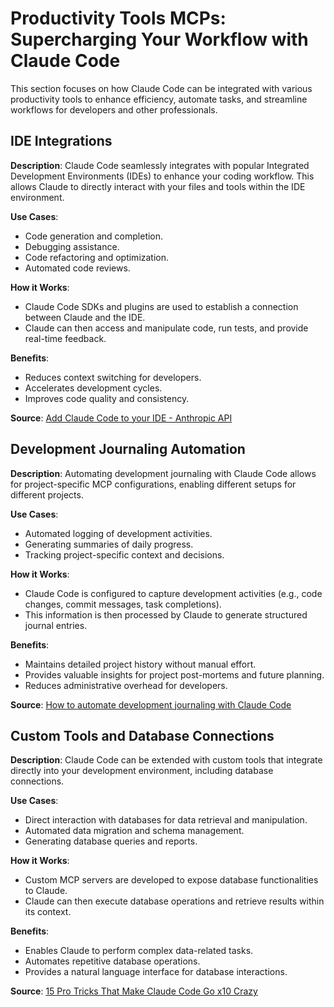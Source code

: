 
# Productivity Tools MCPs: Supercharging Your Workflow with Claude Code

This section focuses on how Claude Code can be integrated with various productivity tools to enhance efficiency, automate tasks, and streamline workflows for developers and other professionals.

## IDE Integrations

**Description**: Claude Code seamlessly integrates with popular Integrated Development Environments (IDEs) to enhance your coding workflow. This allows Claude to directly interact with your files and tools within the IDE environment.

**Use Cases**:
*   Code generation and completion.
*   Debugging assistance.
*   Code refactoring and optimization.
*   Automated code reviews.

**How it Works**:
*   Claude Code SDKs and plugins are used to establish a connection between Claude and the IDE.
*   Claude can then access and manipulate code, run tests, and provide real-time feedback.

**Benefits**:
*   Reduces context switching for developers.
*   Accelerates development cycles.
*   Improves code quality and consistency.

**Source**: [Add Claude Code to your IDE - Anthropic API](https://docs.anthropic.com/en/docs/claude-code/ide-integrations)

## Development Journaling Automation

**Description**: Automating development journaling with Claude Code allows for project-specific MCP configurations, enabling different setups for different projects.

**Use Cases**:
*   Automated logging of development activities.
*   Generating summaries of daily progress.
*   Tracking project-specific context and decisions.

**How it Works**:
*   Claude Code is configured to capture development activities (e.g., code changes, commit messages, task completions).
*   This information is then processed by Claude to generate structured journal entries.

**Benefits**:
*   Maintains detailed project history without manual effort.
*   Provides valuable insights for project post-mortems and future planning.
*   Reduces administrative overhead for developers.

**Source**: [How to automate development journaling with Claude Code](https://www.devas.life/how-to-automate-development-journaling-with-claude-code/)

## Custom Tools and Database Connections

**Description**: Claude Code can be extended with custom tools that integrate directly into your development environment, including database connections.

**Use Cases**:
*   Direct interaction with databases for data retrieval and manipulation.
*   Automated data migration and schema management.
*   Generating database queries and reports.

**How it Works**:
*   Custom MCP servers are developed to expose database functionalities to Claude.
*   Claude can then execute database operations and retrieve results within its context.

**Benefits**:
*   Enables Claude to perform complex data-related tasks.
*   Automates repetitive database operations.
*   Provides a natural language interface for database interactions.

**Source**: [15 Pro Tricks That Make Claude Code Go x10 Crazy](https://medium.com/@joe.njenga/15-pro-tricks-that-make-claude-code-go-x10-crazy-amateur-vs-pro-devs-e41aeeeda1ea)


